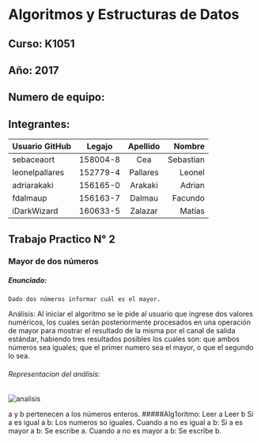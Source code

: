 # Algoritmos y Estructuras de Datos

## Curso: K1051

## Año: 2017

## Numero de equipo:

## Integrantes:

| Usuario GitHub |  Legajo  | Apellido | Nombre    |
| -------------  |:--------:|:--------:|----------:|
| sebaceaort     | 158004-8 | Cea      | Sebastian |
| leonelpallares | 152779-4 | Pallares | Leonel    |
| ⁠⁠⁠adriarakaki    | ⁠⁠156165-0 | Arakaki  | Adrian    |
| ⁠⁠⁠fdalmaup       | 156163-7 | Dalmau   | Facundo   |
| ⁠⁠⁠iDarkWizard    | 160633-5 | Zalazar  | Matías    |


## Trabajo Practico N° 2
### Mayor de dos números

##### Enunciado:
    Dado dos números informar cuál es el mayor.


Análisis: Al iniciar el algoritmo se le pide al usuario que ingrese dos valores numéricos, los cuales serán posteriormente procesados en una operación de mayor para mostrar el resultado de la misma por el canal de salida estándar, habiendo tres resultados posibles los cuales son: que ambos números sea iguales; que el primer numero sea el mayor, o que el segundo lo sea.

###### Representacion del análisis:

![analisis](https://cloud.githubusercontent.com/assets/26697657/24832555/ab2c424e-1c88-11e7-8edb-6bd737c9be49.jpg)


a y b pertenecen a los números enteros.
#####Alg1oritmo: 
        Leer a
	    Leer b
	    Si a es igual a b:
		    Los numeros so iguales.
	      Cuando a no es igual a b:
	        Si a es mayor a b:
		      Se escribe a.
	        Cuando a no es mayor a b:
		      Se escribe b.

